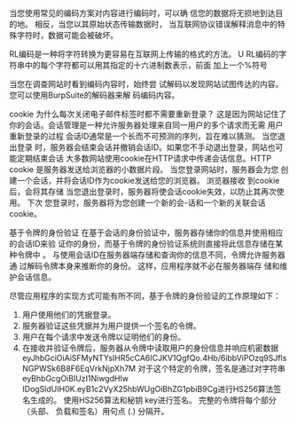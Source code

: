 当您使用常见的编码方案对内容进行编码时，可以确
信您的数据将无损地到达目的地。 相反，当您以其原始状态传输数据时，
当互联网协议错误解释消息中的特殊字符时，数据可能会被破坏。

RL编码是一种将字符转换为更容易在互联网上传输的格式的方法。 U
RL编码的字符串中的每个字符都可以用其指定的十六进制数表示，前面
加上一个%符号

 当您在调查网站时看到编码内容时，始终尝
试解码以发现网站试图传达的内容。 您可以使用BurpSuite的解码器来解
码编码内容。

cookie
为什么每次关闭电子邮件标签时都不需要重新登录？ 这是因为网站记住了
你的会话。会话管理是一种允许服务器处理来自同一用户的多个请求而无需
用户重新登录的过程
会话ID通常是一个长而不可预测的序列，旨在难以猜测。 当您退出登录
时，服务器会结束会话并撤销会话ID。如果您不手动退出登录，网站也可
能定期结束会话
大多数网站使用cookie在HTTP请求中传递会话信息。HTTP cookie
是服务器发送给浏览器的小数据片段。 当您登录网站时，服务器会为您
创建一个会话，并将会话ID作为cookie发送给您的浏览器。 浏览器接收
到cookie后，会将其存储
当您退出登录时，服务器将使会话cookie失效，以防止其再次使用。 下次
您登录时，服务器将为您创建一个新的会-话和一个新的关联会话cookie。

基于令牌的身份验证
在基于会话的身份验证中，服务器存储你的信息并使用相应的会话ID来验
证你的身份，而基于令牌的身份验证系统则直接将此信息存储在某种令牌中
。 与使用会话ID在服务器端存储和查询你的信息不同，令牌允许服务器通
过解码令牌本身来推断你的身份。 这样，应用程序就不必在服务器端存
储和维护会话信息。

尽管应用程序的实现方式可能有所不同，基于令牌的身份验证的工作原理如下：
1. 用户使用他们的凭据登录。
2. 服务器验证这些凭据并为用户提供一个签名的令牌。
3. 用户在每个请求中发送令牌以证明他们的身份。
4. 在接收并验证令牌后，服务器从令牌中读取用户的身份信息并响应机密数据
eyJhbGciOiAiSFMyNTYsIHR5cCA6ICJKV1QgfQo.4Hb/6ibbViPOzq9SJflsNGPWSk6B8F6EqVrkNjpXh7M
对于这个特定的令牌，签名是通过对字符串eyBhbGcgOiBIUzI1NiwgdHlw
IDogSldUIH0K.eyB1c2VyX25hbWUgOiBhZG1pbiB9Cg进行HS256算法签名生成的。
使用HS256算法和秘钥 key进行签名。 完整的令牌将每个部分（头部、
负载和签名）用句点 (.) 分隔开。
